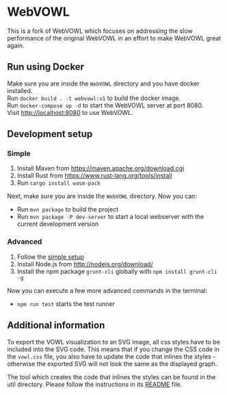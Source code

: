 # WebVOWL
This is a fork of WebVOWL which focuses on addressing the slow performance of the original WebVOWL in an effort to make WebVOWL great again.

## Run using Docker
Make sure you are inside the `WebVOWL` directory and you have docker installed.  
Run `docker build . -t webvowl:v1` to build the docker image.  
Run `docker-compose up -d` to start the WebVOWL server at port 8080.  
Visit [http://localhost:8080](http://localhost:8080) to use WebVOWL.

## Development setup

### Simple
1. Install Maven from https://maven.apache.org/download.cgi
2. Install Rust from https://www.rust-lang.org/tools/install
3. Run `cargo install wasm-pack`

Next, make sure you are inside the `WebVOWL` directory.
Now you can:
- Run `mvn package` to build the project
- Run `mvn package -P dev-server` to start a local webserver with the current development version

### Advanced
1. Follow the [simple setup](#Simple)
2. Install Node.js from http://nodejs.org/download/
3. Install the npm package `grunt-cli` globally with `npm install grunt-cli -g`

Now you can execute a few more advanced commands in the terminal:
- `npm run test` starts the test runner

## Additional information
To export the VOWL visualization to an SVG image, all css styles have to be included into the SVG code. This means that if you change the CSS code in the `vowl.css` file, you also have to update the code that inlines the styles - otherwise the exported SVG will not look the same as the displayed graph.

The tool which creates the code that inlines the styles can be found in the util directory. Please follow the instructions in its [README](util/VowlCssToD3RuleConverter/README.md) file.
